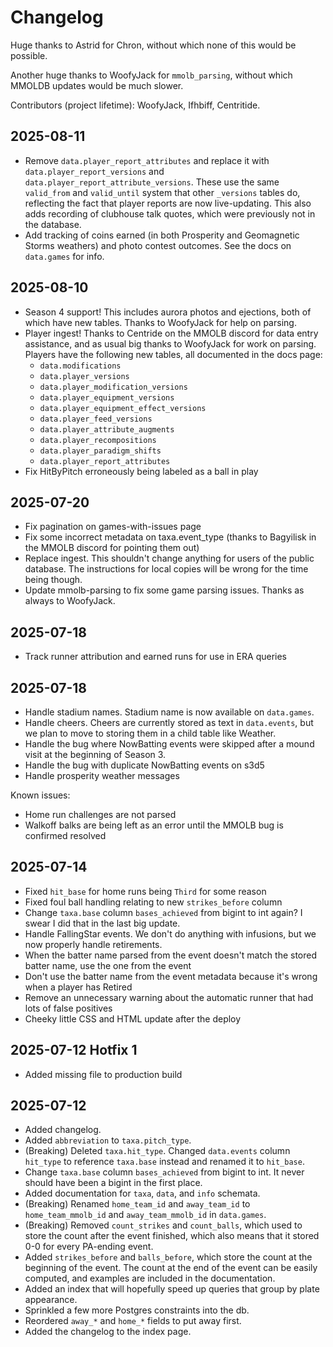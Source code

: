Changelog
=========

Huge thanks to Astrid for Chron, without which none of this would be possible.

Another huge thanks to WoofyJack for `mmolb_parsing`, without which MMOLDB 
updates would be much slower. 

Contributors (project lifetime): WoofyJack, Ifhbiff, Centritide.

2025-08-11
----------

- Remove `data.player_report_attributes` and replace it with 
  `data.player_report_versions` and `data.player_report_attribute_versions`.
  These use the same `valid_from` and `valid_until` system that other 
  `_versions` tables do, reflecting the fact that player reports are now 
  live-updating. This also adds recording of clubhouse talk quotes, which were
  previously not in the database.
- Add tracking of coins earned (in both Prosperity and Geomagnetic Storms 
  weathers) and photo contest outcomes. See the docs on `data.games` for info.

2025-08-10
----------

- Season 4 support! This includes aurora photos and ejections, both of which 
  have new tables. Thanks to WoofyJack for help on parsing. 
- Player ingest! Thanks to Centride on the MMOLB discord for data entry 
  assistance, and as usual big thanks to WoofyJack for work on parsing. Players
  have the following new tables, all documented in the docs page:
  - `data.modifications`
  - `data.player_versions`
  - `data.player_modification_versions`
  - `data.player_equipment_versions`
  - `data.player_equipment_effect_versions`
  - `data.player_feed_versions`
  - `data.player_attribute_augments`
  - `data.player_recompositions`
  - `data.player_paradigm_shifts`
  - `data.player_report_attributes`
- Fix HitByPitch erroneously being labeled as a ball in play

2025-07-20
----------

- Fix pagination on games-with-issues page
- Fix some incorrect metadata on taxa.event_type (thanks to Bagyilisk in the 
  MMOLB discord for pointing them out)
- Replace ingest. This shouldn't change anything for users of the public 
  database. The instructions for local copies will be wrong for the time being 
  though.
- Update mmolb-parsing to fix some game parsing issues. Thanks as always to 
  WoofyJack.

2025-07-18
----------

- Track runner attribution and earned runs for use in ERA queries

2025-07-18
----------

- Handle stadium names. Stadium name is now available on `data.games`.
- Handle cheers. Cheers are currently stored as text in `data.events`, but we
  plan to move to storing them in a child table like Weather.
- Handle the bug where NowBatting events were skipped after a mound visit at
  the beginning of Season 3.
- Handle the bug with duplicate NowBatting events on s3d5
- Handle prosperity weather messages

Known issues:
- Home run challenges are not parsed
- Walkoff balks are being left as an error until the MMOLB bug is confirmed
  resolved

2025-07-14
----------

- Fixed `hit_base` for home runs being `Third` for some reason
- Fixed foul ball handling relating to new `strikes_before` column
- Change `taxa.base` column `bases_achieved` from bigint to int again? I swear
  I did that in the last big update.
- Handle FallingStar events. We don't do anything with infusions, but we now 
  properly handle retirements.
- When the batter name parsed from the event doesn't match the stored batter 
  name, use the one from the event
- Don't use the batter name from the event metadata because it's wrong when a
  player has Retired
- Remove an unnecessary warning about the automatic runner that had lots of
  false positives
- Cheeky little CSS and HTML update after the deploy

2025-07-12 Hotfix 1
----------

- Added missing file to production build

2025-07-12
----------

- Added changelog.
- Added `abbreviation` to `taxa.pitch_type`.
- (Breaking) Deleted `taxa.hit_type`. Changed `data.events` column `hit_type` 
  to reference `taxa.base` instead and renamed it to `hit_base`.
- Change `taxa.base` column `bases_achieved` from bigint to int. It never 
  should have been a bigint in the first place.
- Added documentation for `taxa`, `data`, and `info` schemata.
- (Breaking) Renamed `home_team_id` and `away_team_id` to `home_team_mmolb_id` 
  and `away_team_mmolb_id` in `data.games`. 
- (Breaking) Removed `count_strikes` and `count_balls`, which used to store the 
  count after the event finished, which also means that it stored 0-0 for every
  PA-ending event.
- Added `strikes_before` and `balls_before`, which store the count at the
  beginning of the event. The count at the end of the event can be easily
  computed, and examples are included in the documentation.
- Added an index that will hopefully speed up queries that group by plate 
  appearance.
- Sprinkled a few more Postgres constraints into the db.
- Reordered `away_*` and `home_*` fields to put away first.
- Added the changelog to the index page.
